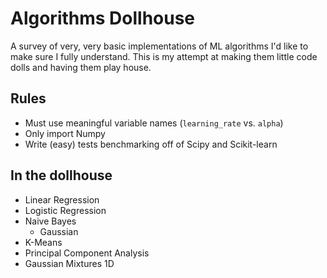 # Algorithms Dollhouse

A survey of very, very basic implementations of ML algorithms I'd like to make 
sure I fully understand. This is my attempt at making them little code dolls 
and having them play house.

## Rules
* Must use meaningful variable names (`learning_rate` vs. `alpha`)
* Only import Numpy
* Write (easy) tests benchmarking off of Scipy and Scikit-learn

## In the dollhouse
* Linear Regression
* Logistic Regression
* Naive Bayes
    * Gaussian
* K-Means
* Principal Component Analysis
* Gaussian Mixtures 1D
